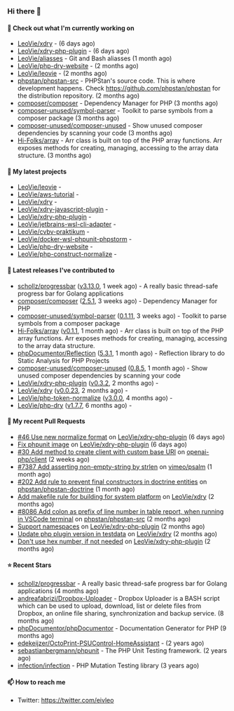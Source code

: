 ### Hi there 👋

#### 👷 Check out what I'm currently working on

- [LeoVie/xdry](https://github.com/LeoVie/xdry) -  (6 days ago)
- [LeoVie/xdry-php-plugin](https://github.com/LeoVie/xdry-php-plugin) -  (6 days ago)
- [LeoVie/aliasses](https://github.com/LeoVie/aliasses) - Git and Bash aliasses (1 month ago)
- [LeoVie/php-dry-website](https://github.com/LeoVie/php-dry-website) -  (2 months ago)
- [LeoVie/leovie](https://github.com/LeoVie/leovie) -  (2 months ago)
- [phpstan/phpstan-src](https://github.com/phpstan/phpstan-src) - PHPStan&#39;s source code. This is where development happens. Check https://github.com/phpstan/phpstan for the distribution repository. (2 months ago)
- [composer/composer](https://github.com/composer/composer) - Dependency Manager for PHP (3 months ago)
- [composer-unused/symbol-parser](https://github.com/composer-unused/symbol-parser) - Toolkit to parse symbols from a composer package (3 months ago)
- [composer-unused/composer-unused](https://github.com/composer-unused/composer-unused) - Show unused composer dependencies by scanning your code (3 months ago)
- [Hi-Folks/array](https://github.com/Hi-Folks/array) - Arr class is built on top of the PHP array functions. Arr exposes methods for creating, managing, accessing to the array data structure. (3 months ago)

#### 🌱 My latest projects

- [LeoVie/leovie](https://github.com/LeoVie/leovie) - 
- [LeoVie/aws-tutorial](https://github.com/LeoVie/aws-tutorial) - 
- [LeoVie/xdry](https://github.com/LeoVie/xdry) - 
- [LeoVie/xdry-javascript-plugin](https://github.com/LeoVie/xdry-javascript-plugin) - 
- [LeoVie/xdry-php-plugin](https://github.com/LeoVie/xdry-php-plugin) - 
- [LeoVie/jetbrains-wsl-cli-adapter](https://github.com/LeoVie/jetbrains-wsl-cli-adapter) - 
- [LeoVie/cvbv-praktikum](https://github.com/LeoVie/cvbv-praktikum) - 
- [LeoVie/docker-wsl-phpunit-phpstorm](https://github.com/LeoVie/docker-wsl-phpunit-phpstorm) - 
- [LeoVie/php-dry-website](https://github.com/LeoVie/php-dry-website) - 
- [LeoVie/php-construct-normalize](https://github.com/LeoVie/php-construct-normalize) - 

#### 🔭 Latest releases I've contributed to

- [schollz/progressbar](https://github.com/schollz/progressbar) ([v3.13.0](https://github.com/schollz/progressbar/releases/tag/v3.13.0), 1 week ago) - A really basic thread-safe progress bar for Golang applications
- [composer/composer](https://github.com/composer/composer) ([2.5.1](https://github.com/composer/composer/releases/tag/2.5.1), 3 weeks ago) - Dependency Manager for PHP
- [composer-unused/symbol-parser](https://github.com/composer-unused/symbol-parser) ([0.1.11](https://github.com/composer-unused/symbol-parser/releases/tag/0.1.11), 3 weeks ago) - Toolkit to parse symbols from a composer package
- [Hi-Folks/array](https://github.com/Hi-Folks/array) ([v0.1.1](https://github.com/Hi-Folks/array/releases/tag/v0.1.1), 1 month ago) - Arr class is built on top of the PHP array functions. Arr exposes methods for creating, managing, accessing to the array data structure.
- [phpDocumentor/Reflection](https://github.com/phpDocumentor/Reflection) ([5.3.1](https://github.com/phpDocumentor/Reflection/releases/tag/5.3.1), 1 month ago) - Reflection library to do Static Analysis for PHP Projects
- [composer-unused/composer-unused](https://github.com/composer-unused/composer-unused) ([0.8.5](https://github.com/composer-unused/composer-unused/releases/tag/0.8.5), 1 month ago) - Show unused composer dependencies by scanning your code
- [LeoVie/xdry-php-plugin](https://github.com/LeoVie/xdry-php-plugin) ([v0.3.2](https://github.com/LeoVie/xdry-php-plugin/releases/tag/v0.3.2), 2 months ago) - 
- [LeoVie/xdry](https://github.com/LeoVie/xdry) ([v0.0.23](https://github.com/LeoVie/xdry/releases/tag/v0.0.23), 2 months ago) - 
- [LeoVie/php-token-normalize](https://github.com/LeoVie/php-token-normalize) ([v3.0.0](https://github.com/LeoVie/php-token-normalize/releases/tag/v3.0.0), 4 months ago) - 
- [LeoVie/php-dry](https://github.com/LeoVie/php-dry) ([v1.7.7](https://github.com/LeoVie/php-dry/releases/tag/v1.7.7), 6 months ago) - 

#### 🔨 My recent Pull Requests

- [#46 Use new normalize format](https://github.com/LeoVie/xdry-php-plugin/pull/47) on [LeoVie/xdry-php-plugin](https://github.com/LeoVie/xdry-php-plugin) (6 days ago)
- [Fix phpunit image](https://github.com/LeoVie/xdry-php-plugin/pull/44) on [LeoVie/xdry-php-plugin](https://github.com/LeoVie/xdry-php-plugin) (6 days ago)
- [#30 Add method to create client with custom base URI](https://github.com/openai-php/client/pull/31) on [openai-php/client](https://github.com/openai-php/client) (2 weeks ago)
- [#7387 Add asserting non-empty-string by strlen](https://github.com/vimeo/psalm/pull/8761) on [vimeo/psalm](https://github.com/vimeo/psalm) (1 month ago)
- [#202 Add rule to prevent final constructors in doctrine entities](https://github.com/phpstan/phpstan-doctrine/pull/395) on [phpstan/phpstan-doctrine](https://github.com/phpstan/phpstan-doctrine) (1 month ago)
- [Add makefile rule for building for system platform](https://github.com/LeoVie/xdry/pull/42) on [LeoVie/xdry](https://github.com/LeoVie/xdry) (2 months ago)
- [#8086 Add colon as prefix of line number in table report, when running in VSCode terminal](https://github.com/phpstan/phpstan-src/pull/1901) on [phpstan/phpstan-src](https://github.com/phpstan/phpstan-src) (2 months ago)
- [Support namespaces](https://github.com/LeoVie/xdry-php-plugin/pull/21) on [LeoVie/xdry-php-plugin](https://github.com/LeoVie/xdry-php-plugin) (2 months ago)
- [Update php plugin version in testdata](https://github.com/LeoVie/xdry/pull/35) on [LeoVie/xdry](https://github.com/LeoVie/xdry) (2 months ago)
- [Don&#39;t use hex number, if not needed](https://github.com/LeoVie/xdry-php-plugin/pull/20) on [LeoVie/xdry-php-plugin](https://github.com/LeoVie/xdry-php-plugin) (2 months ago)

#### ⭐ Recent Stars

- [schollz/progressbar](https://github.com/schollz/progressbar) - A really basic thread-safe progress bar for Golang applications (4 months ago)
- [andreafabrizi/Dropbox-Uploader](https://github.com/andreafabrizi/Dropbox-Uploader) - Dropbox Uploader is a BASH script which can be used to upload, download, list or delete files from Dropbox, an online file sharing, synchronization and backup service. (8 months ago)
- [phpDocumentor/phpDocumentor](https://github.com/phpDocumentor/phpDocumentor) - Documentation Generator for PHP  (9 months ago)
- [edekeijzer/OctoPrint-PSUControl-HomeAssistant](https://github.com/edekeijzer/OctoPrint-PSUControl-HomeAssistant) -  (2 years ago)
- [sebastianbergmann/phpunit](https://github.com/sebastianbergmann/phpunit) - The PHP Unit Testing framework. (2 years ago)
- [infection/infection](https://github.com/infection/infection) - PHP Mutation Testing library (3 years ago)

#### 📫 How to reach me

- Twitter: https://twitter.com/eivleo
